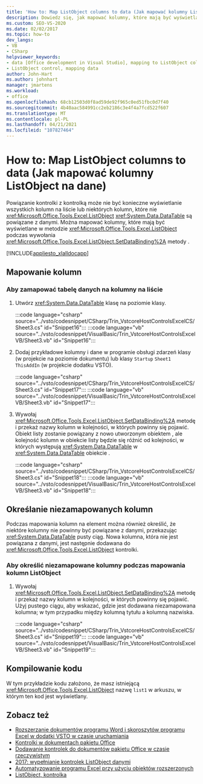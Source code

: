 ```yaml
---
title: 'How to: Map ListObject columns to data (Jak mapować kolumny ListObject na dane)'
description: Dowiedz się, jak mapować kolumny, które mają być wyświetlane w obiektach ListObject podczas wywołania metody SetDataBinding.
ms.custom: SEO-VS-2020
ms.date: 02/02/2017
ms.topic: how-to
dev_langs:
- VB
- CSharp
helpviewer_keywords:
- data [Office development in Visual Studio], mapping to ListObject column
- ListObject control, mapping data
author: John-Hart
ms.author: johnhart
manager: jmartens
ms.workload:
- office
ms.openlocfilehash: 68cb12503d0f8ad59de92f965c0ed51fbc0d7f40
ms.sourcegitcommit: 4b40aac584991cc2eb2186c3e4f4a7fcd522f607
ms.translationtype: MT
ms.contentlocale: pl-PL
ms.lasthandoff: 04/21/2021
ms.locfileid: "107827464"
---
```

# <a name="how-to-map-listobject-columns-to-data"></a>How to: Map ListObject columns to data (Jak mapować kolumny ListObject na dane)
  Powiązanie kontrolki z kontrolką może nie być konieczne wyświetlanie wszystkich kolumn na liście lub niektórych kolumn, które nie <xref:Microsoft.Office.Tools.Excel.ListObject> <xref:System.Data.DataTable> są powiązane z danymi. Można mapować kolumny, które mają być wyświetlane w metodzie <xref:Microsoft.Office.Tools.Excel.ListObject> podczas wywołania <xref:Microsoft.Office.Tools.Excel.ListObject.SetDataBinding%2A> metody .

 [!INCLUDE[appliesto_xlalldocapp](../vsto/includes/appliesto-xlalldocapp-md.md)]

## <a name="map-columns"></a>Mapowanie kolumn

### <a name="to-map-a-data-table-to-columns-in-a-list"></a>Aby zamapować tabelę danych na kolumny na liście

1. Utwórz <xref:System.Data.DataTable> klasę na poziomie klasy.

     :::code language="csharp" source="../vsto/codesnippet/CSharp/Trin_VstcoreHostControlsExcelCS/Sheet3.cs" id="Snippet16":::
     :::code language="vb" source="../vsto/codesnippet/VisualBasic/Trin_VstcoreHostControlsExcelVB/Sheet3.vb" id="Snippet16":::

2. Dodaj przykładowe kolumny i dane w programie obsługi zdarzeń klasy (w projekcie na poziomie dokumentu) lub klasy `Startup` `Sheet1` `ThisAddIn` (w projekcie dodatku VSTO).

     :::code language="csharp" source="../vsto/codesnippet/CSharp/Trin_VstcoreHostControlsExcelCS/Sheet3.cs" id="Snippet17":::
     :::code language="vb" source="../vsto/codesnippet/VisualBasic/Trin_VstcoreHostControlsExcelVB/Sheet3.vb" id="Snippet17":::

3. Wywołaj <xref:Microsoft.Office.Tools.Excel.ListObject.SetDataBinding%2A> metodę i przekaż nazwy kolumn w kolejności, w których powinny się pojawić. Obiekt listy zostanie powiązany z nowo utworzonym obiektem , ale kolejność kolumn w obiekcie listy będzie się różnić od kolejności, w których występują <xref:System.Data.DataTable> w <xref:System.Data.DataTable> obiekcie .

     :::code language="csharp" source="../vsto/codesnippet/CSharp/Trin_VstcoreHostControlsExcelCS/Sheet3.cs" id="Snippet18":::
     :::code language="vb" source="../vsto/codesnippet/VisualBasic/Trin_VstcoreHostControlsExcelVB/Sheet3.vb" id="Snippet18":::

## <a name="specify-unmapped-columns"></a>Określanie niezamapowanych kolumn
 Podczas mapowania kolumn na element można również określić, że niektóre kolumny nie powinny być powiązane z danymi, przekazując <xref:System.Data.DataTable> pusty ciąg. Nowa kolumna, która nie jest powiązana z danymi, jest następnie dodawana do <xref:Microsoft.Office.Tools.Excel.ListObject> kontrolki.

### <a name="to-specify-an-unmapped-column-when-mapping-listobject-columns"></a>Aby określić niezamapowane kolumny podczas mapowania kolumn ListObject

1. Wywołaj <xref:Microsoft.Office.Tools.Excel.ListObject.SetDataBinding%2A> metodę i przekaż nazwy kolumn w kolejności, w których powinny się pojawić. Użyj pustego ciągu, aby wskazać, gdzie jest dodawana niezamapowana kolumna; w tym przypadku między kolumną tytułu a kolumną nazwiska.

     :::code language="csharp" source="../vsto/codesnippet/CSharp/Trin_VstcoreHostControlsExcelCS/Sheet3.cs" id="Snippet19":::
     :::code language="vb" source="../vsto/codesnippet/VisualBasic/Trin_VstcoreHostControlsExcelVB/Sheet3.vb" id="Snippet19":::

## <a name="compile-the-code"></a>Kompilowanie kodu
 W tym przykładzie kodu założono, że masz istniejącą <xref:Microsoft.Office.Tools.Excel.ListObject> nazwę `list1` w arkuszu, w którym ten kod jest wyświetlany.

## <a name="see-also"></a>Zobacz też
- [Rozszerzanie dokumentów programu Word i skoroszytów programu Excel w dodatki VSTO w czasie uruchamiania](../vsto/extending-word-documents-and-excel-workbooks-in-vsto-add-ins-at-run-time.md)
- [Kontrolki w dokumentach pakietu Office](../vsto/controls-on-office-documents.md)
- [Dodawanie kontrolek do dokumentów pakietu Office w czasie rzeczywistym](../vsto/adding-controls-to-office-documents-at-run-time.md)
- [2017: wypełnianie kontrolek ListObject danymi](../vsto/how-to-fill-listobject-controls-with-data.md)
- [Automatyzowanie programu Excel przy użyciu obiektów rozszerzonych](../vsto/automating-excel-by-using-extended-objects.md)
- [ListObject, kontrolka](../vsto/listobject-control.md)
